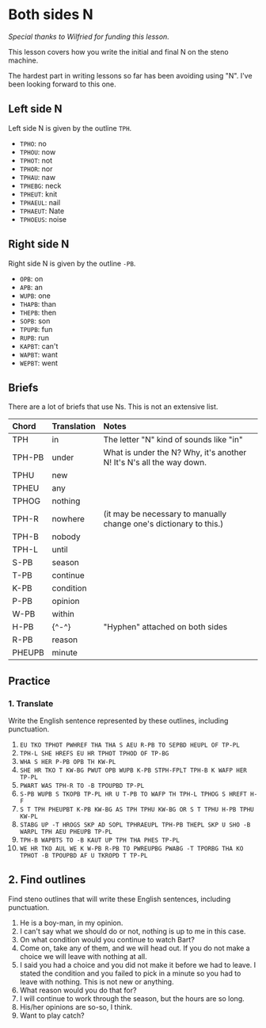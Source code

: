 # Both sides N

_Special thanks to Wilfried for funding this lesson._

This lesson covers how you write the initial and final N on the steno machine.

The hardest part in writing lessons so far has been avoiding using "N". I've been looking forward to this one.

## Left side N

Left side N is given by the outline `TPH`.

<Steno-Display labels="all" stroke="N" />

- `TPHO`: no
- `TPHOU`: now
- `TPHOT`: not
- `TPHOR`: nor
- `TPHAU`: naw
- `TPHEBG`: neck
- `TPHEUT`: knit
- `TPHAEUL`: nail
- `TPHAEUT`: Nate
- `TPHOEUS`: noise

## Right side N

Right side N is given by the outline `-PB`.

<Steno-Display labels="all" stroke="-N" />

- `OPB`: on
- `APB`: an
- `WUPB`: one
- `THAPB`: than
- `THEPB`: then
- `SOPB`: son
- `TPUPB`: fun
- `RUPB`: run
- `KAPBT`: can't
- `WAPBT`: want
- `WEPBT`: went

## Briefs

There are a lot of briefs that use Ns. This is not an extensive list.

| Chord  | Translation | Notes                                                                |
| :----- | :---------- | :------------------------------------------------------------------- |
| TPH    | in          | The letter "N" kind of sounds like "in"                              |
| TPH-PB | under       | What is under the N? Why, it's another N! It's N's all the way down. |
| TPHU   | new         |                                                                      |
| TPHEU  | any         |                                                                      |
| TPHOG  | nothing     |                                                                      |
| TPH-R  | nowhere     | (it may be necessary to manually change one's dictionary to this.)   |
| TPH-B  | nobody      |                                                                      |
| TPH-L  | until       |                                                                      |
| S-PB   | season      |                                                                      |
| T-PB   | continue    |                                                                      |
| K-PB   | condition   |                                                                      |
| P-PB   | opinion     |                                                                      |
| W-PB   | within      |                                                                      |
| H-PB   | {^-^}       | "Hyphen" attached on both sides                                      |
| R-PB   | reason      |                                                                      |
| PHEUPB | minute      |                                                                      |

## Practice

### 1. Translate

Write the English sentence represented by these outlines, including punctuation.

1. `EU TKO TPHOT PWHREF THA THA S AEU R-PB TO SEPBD HEUPL OF TP-PL`
2. `TPH-L SHE HREFS EU HR TPHOT TPHOD OF TP-BG`
3. `WHA S HER P-PB OPB TH KW-PL`
4. `SHE HR TKO T KW-BG PWUT OPB WUPB K-PB STPH-FPLT TPH-B K WAFP HER TP-PL`
5. `PWART WAS TPH-R TO -B TPOUPBD TP-PL`
6. `S-PB WUPB S TKOPB TP-PL HR U T-PB TO WAFP TH TPH-L TPHOG S HREFT H-F`
7. `S T TPH PHEUPBT K-PB KW-BG AS TPH TPHU KW-BG OR S T TPHU H-PB TPHU KW-PL`
8. `STABG UP -T HROGS SKP AD SOPL TPHRAEUPL TPH-PB THEPL SKP U SHO -B WARPL TPH AEU PHEUPB TP-PL`
9. `TPH-B WAPBTS TO -B KAUT UP TPH THA PHES TP-PL`
10. `WE HR TKO AUL WE K W-PB R-PB TO PWREUPBG PWABG -T TPORBG THA KO TPHOT -B TPOUPBD AF U TKROPD T TP-PL`

## 2. Find outlines

Find steno outlines that will write these English sentences, including punctuation.

1. He is a boy-man, in my opinion.
2. I can't say what we should do or not, nothing is up to me in this case.
3. On what condition would you continue to watch Bart?
4. Come on, take any of them, and we will head out. If you do not make a choice we will leave with nothing at all.
5. I said you had a choice and you did not make it before we had to leave. I stated the condition and you failed to pick in a minute so you had to leave with nothing. This is not new or anything.
6. What reason would you do that for?
7. I will continue to work through the season, but the hours are so long.
8. His/her opinions are so-so, I think.
9. Want to play catch?
